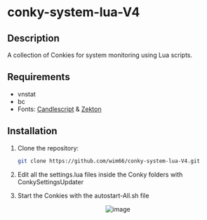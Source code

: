 # conky-system-lua-V4

## Description
A collection of Conkies for system monitoring using Lua scripts.

## Requirements
- vnstat
- bc
- Fonts: [Candlescript](https://www.dafont.com/candlescript.font) & [Zekton](https://www.dafont.com/zekton.font)

## Installation
1. Clone the repository:
   ```sh
   git clone https://github.com/wim66/conky-system-lua-V4.git

2. Edit all the settings.lua files inside the Conky folders with ConkySettingsUpdater

4. Start the Conkies with the autostart-All.sh file

<p align="center"> <img src="https://github.com/wim66/conky-system-lua-V4/blob/main/preview.png" alt="image"></p>
